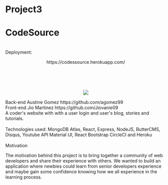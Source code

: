 # Project3
<h1>CodeSource</h1>
<br>
Deployment:
<br>


<p align="center">
https://codessource.herokuapp.com/
</p>


<br>
<br>
<br>
<p align="center">
<img src="https://raw.githubusercontent.com/agomez99/CodeSource/master/screenshot.png"/>
</p>
Back-end Austine Gomez https://github.com/agomez99
<br>
 Front-end Jio Martinez https://github.com/Jiovanie09
<br>
A coder's website with with a user login and user's blog, stories and tutorials.
<br>
<br>
Technologies used:
MongoDB Atlas, 
React, 
Express, 
NodeJS, 
ButterCMS, Disqus, Youtube API
Material UI, React Bootstrap
CircleCI and Heroku
<br>
<br>
Motivation
<br>

The motivation behind this project is to bring together a community of web developers and share their experience with others.
We wanted to build an application where newbies could learn from senior developers experience and maybe gain some confidence knowing how we all experience in the learning process.



